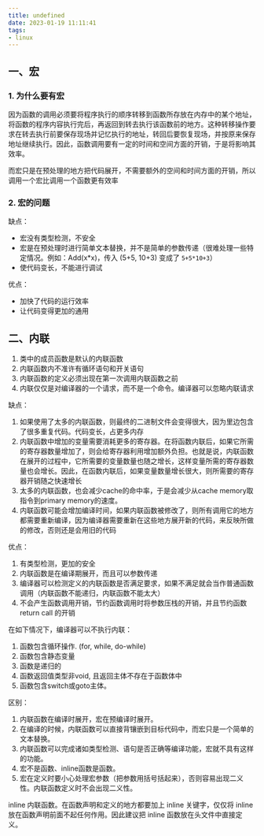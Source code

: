 ```yaml
---
title: undefined
date: 2023-01-19 11:11:41
tags:
- linux
---
```


## 一、宏

### 1. 为什么要有宏

因为函数的调用必须要将程序执行的顺序转移到函数所存放在内存中的某个地址，将函数的程序内容执行完后，再返回到转去执行该函数前的地方。这种转移操作要求在转去执行前要保存现场并记忆执行的地址，转回后要恢复现场，并按原来保存地址继续执行。因此，函数调用要有一定的时间和空间方面的开销，于是将影响其效率。

而宏只是在预处理的地方把代码展开，不需要额外的空间和时间方面的开销，所以调用一个宏比调用一个函数更有效率

### 2. 宏的问题

缺点：

- 宏没有类型检测，不安全
- 宏是在预处理时进行简单文本替换，并不是简单的参数传递（很难处理一些特定情况。例如：Add(x*x)，传入 (5+5, 10+3) 变成了 `5+5*10+3`）
- 使代码变长，不能进行调试

优点：

- 加快了代码的运行效率
- 让代码变得更加的通用

## 二、内联

1. 类中的成员函数是默认的内联函数
2. 内联函数内不准许有循环语句和开关语句
3. 内联函数的定义必须出现在第一次调用内联函数之前
4. 内联仅仅是对编译器的一个请求，而不是一个命令。编译器可以忽略内联请求

缺点：

1.  如果使用了太多的内联函数，则最终的二进制文件会变得很大，因为里边包含了很多重复代码。代码变长，占更多内存
2. 内联函数中增加的变量需要消耗更多的寄存器。在将函数内联后，如果它所需的寄存器数量增加了，则会给寄存器利用增加额外负担。也就是说，内联函数在展开的过程中，它所需要的变量数量也随之增长，这样变量所需的寄存器数量也会增长。因此，在函数内联后，如果变量数量增长很大，则所需要的寄存器开销随之快速增长
3. 太多的内联函数，也会减少cache的命中率，于是会减少从cache memory取指令到primary memory的速度。
4. 内联函数可能会增加编译时间，如果内联函数被修改了，则所有调用它的地方都需要重新编译，因为编译器需要重新在这些地方展开新的代码，来反映所做的修改，否则还是会用旧的代码

优点：

1. 有类型检测，更加的安全
2. 内联函数是在编译期展开，而且可以参数传递
3. 编译器可以检测定义的内联函数是否满足要求，如果不满足就会当作普通函数调用（内联函数不能递归，内联函数不能太大）
4. 不会产生函数调用开销，节约函数调用时将参数压栈的开销，并且节约函数 return call 的开销

在如下情况下，编译器可以不执行内联：

1. 函数包含循环操作. (for, while, do-while)
2. 函数包含静态变量
3. 函数是递归的
4. 函数返回值类型非void, 且返回主体不存在于函数体中
5. 函数包含switch或goto主体。

区别：

1. 内联函数在编译时展开，宏在预编译时展开。
2. 在编译的时候，内联函数可以直接背镶嵌到目标代码中，而宏只是一个简单的文本替换。
3. 内联函数可以完成诸如类型检测、语句是否正确等编译功能，宏就不具有这样的功能。
4. 宏不是函数、inline函数是函数。
5. 宏在定义时要小心处理宏参数（把参数用括号括起来），否则容易出现二义性。内联函数定义时不会出现二义性。

inline 内联函数。在函数声明和定义的地方都要加上 inline 关键字，仅仅将 inline 放在函数声明前面不起任何作用。因此建议把 inline 函数放在头文件中直接定义。













